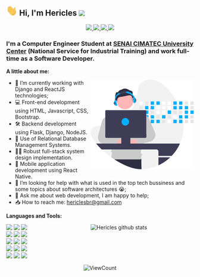 

## <img src="https://raw.githubusercontent.com/ABSphreak/ABSphreak/master/gifs/Hi.gif" width="30px"> Hi, I'm Hericles <img src="https://emojis.slackmojis.com/emojis/images/1531849430/4246/blob-sunglasses.gif?1531849430" width="30px">

<p align="center">
  <a href="https://www.linkedin.com/in/hericlesrocha/">
    <img src="https://img.shields.io/badge/linkedin-%230077B5.svg?&style=for-the-badge&logo=linkedin&logoColor=white" height=25>
  </a>
  <a href="https://www.instagram.com/hericlesbitencourt/">
    <img src="https://img.shields.io/badge/instagram-%23E4405F.svg?&style=for-the-badge&logo=instagram&logoColor=white" height=25>
  </a>
  <a href="mailto:hericles.rocha@live.com">
    <img src="https://img.shields.io/badge/Microsoft_Outlook-0078D4?style=for-the-badge&logo=microsoft-outlook&logoColor=white" height=25>
  </a>
  <a href="mailto:hericlesbr@gmail.com">
    <img src="https://img.shields.io/badge/Gmail-D14836?style=for-the-badge&logo=gmail&logoColor=white" height=25>
  </a>
</p>

### I'm a Computer Engineer Student at <a href="http://www.senaicimatec.com.br/en/">SENAI CIMATEC University Center</a> (National Service for Industrial Training) and work full-time as a Software Developer.

<!-- Talking about you -->
**A little about me:**

<!-- Any image aligned to the right. Beware the width -->
<img width="55%" align="right" alt="Github" src="https://raw.githubusercontent.com/hericlesbitencourt/hericlesbitencourt/61c2fd4c0e2dbcf879e2ef5538c14c25db67dc9a/undraw_developer_activity.svg" />

- 🌱 I’m currently working with Django and ReactJS technologies;
- 💻 Front-end development using HTML, Javascript, CSS, Bootstrap.
- 🛠️ Backend development using Flask, Django, NodeJS.
- 💾 Use of Relational Database Management Systems.
- 👨‍💻 Robust full-stack system design implementation.
- 📳 Mobile application development using React Native.
- 🤔 I’m looking for help with what is used in the top tech bussiness and some topics about software architectures 😭;
- 💬 Ask me about web development, I am happy to help;
- 📥 How to reach me: hericlesbr@gmail.com

**Languages and Tools:** 

<p>
  <a href="https://github.com/hericlesbitencourt/">
    <img width="55%" align="right" alt="Hericles github stats" src="https://github-readme-stats.vercel.app/api?username=hericlesbitencourt&show_icons=true&hide_border=true" />
  </a>


  <code><img width="10%" src="https://www.vectorlogo.zone/logos/python/python-ar21.svg"></code>
  <code><img width="10%" src="https://www.vectorlogo.zone/logos/javascript/javascript-ar21.svg"></code>
  <code><img width="10%" src="https://www.vectorlogo.zone/logos/golang/golang-ar21.svg"></code>
  <br />
  <code><img width="10%" src="https://www.vectorlogo.zone/logos/djangoproject/djangoproject-ar21.svg"></code>
  <code><img width="10%" src="https://www.vectorlogo.zone/logos/pocoo_flask/pocoo_flask-ar21.svg"></code>
  <code><img width="10%" src="https://www.vectorlogo.zone/logos/nodejs/nodejs-ar21.svg"></code>
  <br />
  <code><img width="10%" src="https://www.vectorlogo.zone/logos/reactjs/reactjs-ar21.svg"></code>
  <code><img width="10%" src="https://www.vectorlogo.zone/logos/angular/angular-ar21.svg"></code>
  <code><img width="10%" src="https://www.vectorlogo.zone/logos/vuejs/vuejs-ar21.svg"></code>
  <br />
  <code><img width="10%" src="https://www.vectorlogo.zone/logos/mysql/mysql-ar21.svg"></code>
  <code><img width="10%" src="https://www.vectorlogo.zone/logos/postgresql/postgresql-ar21.svg"></code>
  <code><img width="10%" src="https://www.vectorlogo.zone/logos/firebase/firebase-ar21.svg"></code>
  <br />
  <code><img width="10%" src="https://www.vectorlogo.zone/logos/git-scm/git-scm-ar21.svg"></code>
  <code><img width="10%" src="https://www.vectorlogo.zone/logos/yaml/yaml-ar21.svg"></code>
  <code><img width="10%" src="https://www.vectorlogo.zone/logos/gnu_bash/gnu_bash-ar21.svg"></code>
</p>

<p align="center">
  <img alt="ViewCount" src="https://visitor-badge.glitch.me/badge?page_id=hericlesbitencourt" />
</p>

